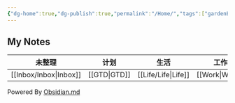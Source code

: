 ```yaml
---
{"dg-home":true,"dg-publish":true,"permalink":"/Home/","tags":["gardenEntry"],"dgPassFrontmatter":true}
---
```




## My Notes

| 未整理    | 计划    | 生活     | 工作     | 编程        |     |
| --- | ------- | -------- | -------- | ----------- | --- |
| [[Inbox/Inbox\|Inbox]]    | [[GTD\|GTD]] | [[Life/Life\|Life]] | [[Work\|Work]] | [[Program/Program\|Program]] |     |

Powered By [Obsidian.md](https://obsidian.md/)
